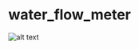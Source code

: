 # water_flow_meter

![alt text](https://github.com/tangpongpat/water_flow_meter/main/diagram.jpg?raw=true)

